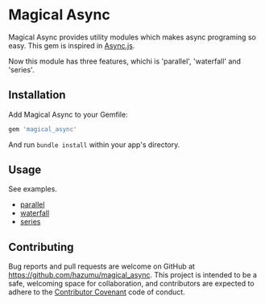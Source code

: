 # Magical Async

Magical Async provides utility modules which makes async programing so easy.
This gem is inspired in [Async.js](https://github.com/caolan/async).

Now this module has three features, whichi is 'parallel', 'waterfall' and 'series'.

## Installation

Add Magical Async to your Gemfile:

```ruby
gem 'magical_async'
```

And run `bundle install` within your app's directory.


## Usage

See examples.

- [parallel](https://github.com/hazumu/magical_async/blob/master/examples/parallel.rb)
- [waterfall](https://github.com/hazumu/magical_async/blob/master/examples/waterfall.rb)
- [series](https://github.com/hazumu/magical_async/blob/master/examples/series.rb)

## Contributing

Bug reports and pull requests are welcome on GitHub at https://github.com/hazumu/magical_async. This project is intended to be a safe, welcoming space for collaboration, and contributors are expected to adhere to the [Contributor Covenant](http://contributor-covenant.org) code of conduct.
